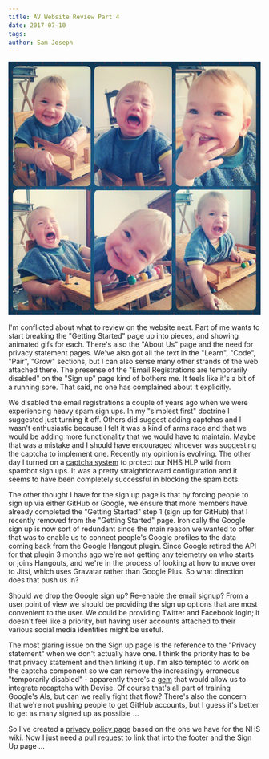 ```yaml
---
title: AV Website Review Part 4
date: 2017-07-10
tags: 
author: Sam Joseph
---
```


![conflicted](/images/conflicted.jpg)

I'm conflicted about what to review on the website next.  Part of me wants to start breaking the "Getting Started" page up into pieces, and showing animated gifs for each.  There's also the "About Us" page and the need for privacy statement pages.  We've also got all the text in the "Learn", "Code", "Pair", "Grow" sections, but I can also sense many other strands of the web attached there.  The presense of the "Email Registrations are temporarily disabled" on the "Sign up" page kind of bothers me.  It feels like it's a bit of a running sore.  That said, no one has complained about it explicitly.  

We disabled the email registrations a couple of years ago when we were experiencing heavy spam sign ups.  In my "simplest first" doctrine I suggested just turning it off.  Others did suggest adding captchas and I wasn't enthusiastic because I felt it was a kind of arms race and that we would be adding more functionality that we would have to maintain.  Maybe that was a mistake and I should have encouraged whoever was suggesting the captcha to implement one.  Recently my opinion is evolving. The other day I turned on a [captcha system](https://www.google.com/recaptcha/intro/) to protect our NHS HLP wiki from spambot sign ups.  It was a pretty straightforward configuration and it seems to have been completely successful in blocking the spam bots.

The other thought I have for the sign up page is that by forcing people to sign up via either GitHub or Google, we ensure that more members have already completed the "Getting Started" step 1 (sign up for GitHub) that I recently removed from the "Getting Started" page.  Ironically the Google sign up is now sort of redundant since the main reason we wanted to offer that was to enable us to connect people's Google profiles to the data coming back from the Google Hangout plugin.  Since Google retired the API for that plugin 3 months ago we're not getting any telemetry on who starts or joins Hangouts, and we're in the process of looking at how to move over to Jitsi, which uses Gravatar rather than Google Plus.  So what direction does that push us in?

Should we drop the Google sign up?  Re-enable the email signup?  From a user point of view we should be providing the sign up options that are most convenient to the user.  We could be providing Twitter and Facebook login; it doesn't feel like a priority, but having user accounts attached to their various social media identities might be useful.

The most glaring issue on the Sign up page is the reference to the "Privacy statement" when we don't actually have one.  I think the priority has to be that privacy statement and then linking it up.  I'm also tempted to work on the captcha component so we can remove the increasingly erroneous "temporarily disabled" - apparently there's a [gem](https://github.com/plataformatec/devise/wiki/How-To:-Use-Recaptcha-with-Devise) that would allow us to integrate recaptcha with Devise.  Of course that's all part of training Google's AIs, but can we really fight that flow?  There's also the concern that we're not pushing people to get GitHub accounts, but I guess it's better to get as many signed up as possible ...

So I've created a [privacy policy page](https://www.agileventures.org/privacy) based on the one we have for the NHS wiki.  Now I just need a pull request to link that into the footer and the Sign Up page ...
